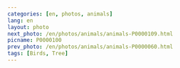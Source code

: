 ```yaml
---
categories: [en, photos, animals]
lang: en
layout: photo
next_photo: /en/photos/animals/animals-P0000109.html
picname: P0000100
prev_photo: /en/photos/animals/animals-P0000060.html
tags: [Birds, Tree]
---
```

